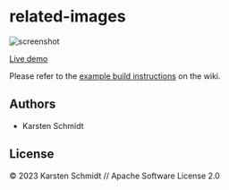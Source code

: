 # related-images

![screenshot](https://raw.githubusercontent.com/thi-ng/umbrella/develop/assets/examples/related-images.png)

[Live demo](http://demo.thi.ng/umbrella/related-images/)

Please refer to the [example build instructions](https://github.com/thi-ng/umbrella/wiki/Example-build-instructions) on the wiki.

## Authors

- Karsten Schmidt

## License

&copy; 2023 Karsten Schmidt // Apache Software License 2.0
